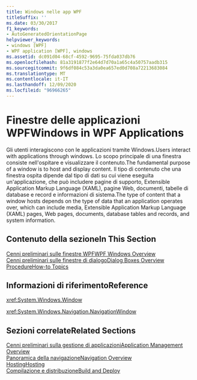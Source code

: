 ```yaml
---
title: Windows nelle app WPF
titleSuffix: ''
ms.date: 03/30/2017
f1_keywords:
- AutoGeneratedOrientationPage
helpviewer_keywords:
- windows [WPF]
- WPF application [WPF], windows
ms.assetid: dc091d04-68cf-4592-9695-75fda037db76
ms.openlocfilehash: 81a3191877f2e64d7d70a1a65c4a50757aadb315
ms.sourcegitcommit: 9f6df084c53a3da0ea657ed0d708a72213683084
ms.translationtype: MT
ms.contentlocale: it-IT
ms.lasthandoff: 12/09/2020
ms.locfileid: "96966265"
---
```

# <a name="windows-in-wpf-applications"></a><span data-ttu-id="0fc6e-102">Finestre delle applicazioni WPF</span><span class="sxs-lookup"><span data-stu-id="0fc6e-102">Windows in WPF Applications</span></span>
<span data-ttu-id="0fc6e-103">Gli utenti interagiscono con le applicazioni tramite Windows.</span><span class="sxs-lookup"><span data-stu-id="0fc6e-103">Users interact with applications through windows.</span></span> <span data-ttu-id="0fc6e-104">Lo scopo principale di una finestra consiste nell'ospitare e visualizzare il contenuto.</span><span class="sxs-lookup"><span data-stu-id="0fc6e-104">The fundamental purpose of a window is to host and display content.</span></span> <span data-ttu-id="0fc6e-105">Il tipo di contenuto che una finestra ospita dipende dal tipo di dati su cui viene eseguita un'applicazione, che può includere pagine di supporto, Extensible Application Markup Language (XAML), pagine Web, documenti, tabelle di database e record e informazioni di sistema.</span><span class="sxs-lookup"><span data-stu-id="0fc6e-105">The type of content that a window hosts depends on the type of data that an application operates over, which can include media, Extensible Application Markup Language (XAML) pages, Web pages, documents, database tables and records, and system information.</span></span>  
  
## <a name="in-this-section"></a><span data-ttu-id="0fc6e-106">Contenuto della sezione</span><span class="sxs-lookup"><span data-stu-id="0fc6e-106">In This Section</span></span>  
 [<span data-ttu-id="0fc6e-107">Cenni preliminari sulle finestre WPF</span><span class="sxs-lookup"><span data-stu-id="0fc6e-107">WPF Windows Overview</span></span>](wpf-windows-overview.md)  
 [<span data-ttu-id="0fc6e-108">Cenni preliminari sulle finestre di dialogo</span><span class="sxs-lookup"><span data-stu-id="0fc6e-108">Dialog Boxes Overview</span></span>](dialog-boxes-overview.md)  
 [<span data-ttu-id="0fc6e-109">Procedure</span><span class="sxs-lookup"><span data-stu-id="0fc6e-109">How-to Topics</span></span>](window-management-how-to-topics.md)  
  
## <a name="reference"></a><span data-ttu-id="0fc6e-110">Informazioni di riferimento</span><span class="sxs-lookup"><span data-stu-id="0fc6e-110">Reference</span></span>  
 <xref:System.Windows.Window>  
  
 <xref:System.Windows.Navigation.NavigationWindow>  
  
## <a name="related-sections"></a><span data-ttu-id="0fc6e-111">Sezioni correlate</span><span class="sxs-lookup"><span data-stu-id="0fc6e-111">Related Sections</span></span>  
 [<span data-ttu-id="0fc6e-112">Cenni preliminari sulla gestione di applicazioni</span><span class="sxs-lookup"><span data-stu-id="0fc6e-112">Application Management Overview</span></span>](application-management-overview.md)  
  [<span data-ttu-id="0fc6e-113">Panoramica della navigazione</span><span class="sxs-lookup"><span data-stu-id="0fc6e-113">Navigation Overview</span></span>](navigation-overview.md)  
  [<span data-ttu-id="0fc6e-114">Hosting</span><span class="sxs-lookup"><span data-stu-id="0fc6e-114">Hosting</span></span>](hosting-wpf-applications.md)  
  [<span data-ttu-id="0fc6e-115">Compilazione e distribuzione</span><span class="sxs-lookup"><span data-stu-id="0fc6e-115">Build and Deploy</span></span>](building-and-deploying-wpf-applications.md)
